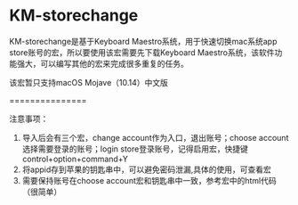 KM-storechange 
=============== 

KM-storechange是基于Keyboard Maestro系统，用于快速切换mac系统app store账号的宏，所以要使用该宏需要先下载Keyboard Maestro系统，该软件功能强大，可以编写其他的宏来完成很多重复的任务。

该宏暂只支持macOS Mojave（10.14）中文版

===============

注意事项：
1. 导入后会有三个宏，change account作为入口，退出账号；choose account选择需要登录的账号；login store登录账号，记得启用宏，快捷键control+option+command+Y
2. 将appid存到苹果的钥匙串中，可以避免密码泄漏,具体的使用，可查看宏
3. 需要保持账号在choose account宏和钥匙串中一致，参考宏中的html代码（很简单）